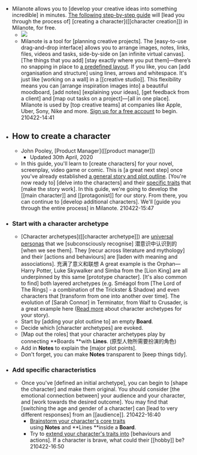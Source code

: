 - Milanote allows you to [develop your creative ideas into something incredible] in minutes. [The following step-by-step guide](https://milanote.com/guide/characters?referrer=rcCO3ehGRWkqTf3QEE) will [lead you through the process of] [creating a character]([[character creation]]) in Milanote, for free.
    - ![](https://firebasestorage.googleapis.com/v0/b/firescript-577a2.appspot.com/o/imgs%2Fapp%2FXELiu-NovaKG%2FwRW6ecL-Z5.png?alt=media&token=460a4b0a-9e2b-41a2-8d92-3fe8c5ae2a4f)
    - Milanote is a tool for [planning creative projects]. The [easy-to-use drag-and-drop interface] allows you to arrange images, notes, links, files, videos and tasks, side-by-side on [an infinite virtual canvas]. [The things that you add] [stay exactly where you put them]—there’s no snapping in place to [a predefined layout](((dwiysGt7i))). If you like, you can [add organisation and structure] using lines, arrows and whitespace. It's just like [working on a wall] in a [[creative studio]]. This flexibility means you can [arrange inspiration images into] a beautiful moodboard, [add notes] [explaining your ideas], [get feedback from a client] and [map out tasks on a project]—[all in one place]. Milanote is used by [top creative teams] at companies like Apple, Uber, Sony, Nike and more. [Sign up for a free account](((FE0lvV6qj))) to begin.
210422-14:41
- ## How to create a character
    - John Pooley, [Product Manager]([[product manager]])
        - Updated 30th April, 2020
    - In this guide, you'll learn to [create characters] for your novel, screenplay, video game or comic. This is [a great next step] once you've already established [a general story and plot outline](((zWMEM_Uq_))). [You're now ready to] [delve into the characters] and their [specific traits](((iDuFQyPm9))) that [make the story work]. In this guide, we're going to develop the [[main character]] and [[protagonist]] for our story. From there, you can continue to [develop additional characters]. We'll [guide you through the entire process] in Milanote.
210422-15:47
- ### Start with a character archetype
    - [Character archetypes]([[character archetype]]) are [universal personas](((lLFL53Vy_))) that we [subconsciously recognise] 潜意识中认识到的 [when we see them]. They [recur across literature and mythology] and their [actions and behaviours] are [laden with meaning and associations]. 充满了意义和联想 A great example is the Orphan—Harry Potter, Luke Skywalker and Simba from the [Lion King] are all underpinned by this same [prototype character]. [It's also common to find] both layered archetypes (e.g. Sméagol from [The Lord of The Rings] - a combination of the Trickster & Shadow) and even characters that [transform from one into another over time]. The evolution of [Sarah Connor] in Terminator, from Waif to Crusader, is a great example here ([Read more](https://btleditorial.com/2016/12/05/common-archetypal-character/) about character archetypes for your story).
    - Start by [adding your plot outline to] an empty **Board**.
    - Decide which [character archetypes] are evoked.
    - [Map out the roles] that your character archetypes play by connecting **Boards **with **Lines**.
(原型人物所需要扮演的角色)
    - Add in **Notes** to explain the [major plot points].
    - Don't forget, you can make **Notes** transparent to [keep things tidy].
- ### Add specific characteristics
    -  Once you've [defined an initial archetype], you can begin to [shape the character] and make them original. You should consider [the emotional connection between] your audience and your character, and [work towards the desired outcome]. You may find that [switching the age and gender of a character] can [lead to very different responses] from an [[audience]].
210422-16:40
        - [Brainstorm your character's core traits]([[brainstorm]]) using **Notes** and **Lines **inside a **Board**.
        - Try to [extend your character's traits into](((VdLkrRZyR))) [behaviours and actions]. If a character is brave, what could their [[hobby]] be?
210422-16:50
